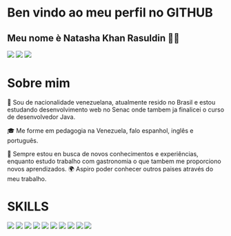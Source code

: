 # Ben vindo ao meu perfil no GITHUB
## Meu nome è Natasha Khan Rasuldin 👋🏻
<img src="https://camo.githubusercontent.com/adbb660248734d6ae97100c10a1a2f703ef7e25abd56398e6d4fc41a2014c53c/68747470733a2f2f6769746875622d726561646d652d73746174732e76657263656c2e6170702f6170693f757365726e616d653d6e6174617368616b72267468656d653d7368616465732d6f662d707572706c652673686f775f69636f6e733d7472756526686964655f626f726465723d66616c736526636f756e745f707269766174653d74727565"/>
<img src="https://camo.githubusercontent.com/1571745890fe987d97a884329a10ab2d22a7af6fcab0e01dbc26e31e4886fe72/68747470733a2f2f6769746875622d726561646d652d73747265616b2d73746174732e6865726f6b756170702e636f6d2f3f757365723d6e6174617368616b72267468656d653d7368616465732d6f662d707572706c6526686964655f626f726465723d66616c7365"/>
<img src="https://camo.githubusercontent.com/a467cbf7c93b55af783afabf27c4c2f07736d27d9fb6ee5e0c11c817d77a5bc7/68747470733a2f2f6769746875622d726561646d652d73746174732e76657263656c2e6170702f6170692f746f702d6c616e67732f3f757365726e616d653d6e6174617368616b72267468656d653d7368616465732d6f662d707572706c652673686f775f69636f6e733d7472756526686964655f626f726465723d66616c7365266c61796f75743d636f6d70616374"/>

# Sobre mim
🙂 Sou de nacionalidade venezuelana, atualmente resido no Brasil e estou estudando desenvolvimento web no Senac onde tambem ja finalicei o curso de desenvolvedor Java.
</DIV>

🎓 Me forme em pedagogia na Venezuela, falo espanhol, inglês e português. 

</DIV>
🌟 Sempre estou en busca de novos conhecimentos e experiências, enquanto estudo trabalho com gastronomia o que tambem me proporciono novos aprendizados. 

</DIV>
🌍 Aspiro poder conhecer outros paises através do meu trabalho.

# SKILLS
</DIV>
<img src="https://img.shields.io/badge/PostgreSQL-316192?style=for-the-badge&logo=postgresql&logoColor=white"/>
<img src="https://img.shields.io/badge/MySQL-005C84?style=for-the-badge&logo=mysql&logoColor=white"/>
<img src="https://img.shields.io/badge/Java-ED8B00?style=for-the-badge&logo=openjdk&logoColor=white"/>
</DIV>
<img src="https://img.shields.io/badge/Microsoft_Word-2B579A?style=for-the-badge&logo=microsoft-word&logoColor=white"/>
</DIV>
<img src="https://img.shields.io/badge/Microsoft_Excel-217346?style=for-the-badge&logo=microsoft-excel&logoColor=white"/>
</DIV>
<img src="https://img.shields.io/badge/Microsoft_PowerPoint-B7472A?style=for-the-badge&logo=microsoft-powerpoint&logoColor=white"/>
</DIV>
<img src="https://img.shields.io/badge/LibreOffice-18A303?style=for-the-badge&logo=LibreOffice&logoColor=white"/>
</DIV>
<img src="https://img.shields.io/badge/Bitcoin-000000?style=for-the-badge&logo=bitcoin&logoColor=white"/>
</DIV>
<img src="https://img.shields.io/badge/Bitcoin%20Cash-0AC18E?style=for-the-badge&logo=Bitcoin%20Cash&logoColor=white"/>
</DIV>
<img src="https://img.shields.io/badge/Binance-FCD535?style=for-the-badge&logo=binance&logoColor=white"/>


